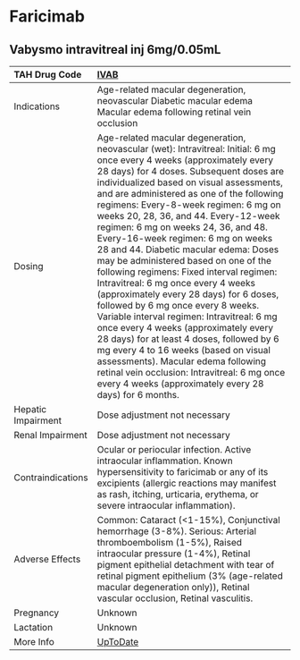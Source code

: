 # Faricimab

## Vabysmo intravitreal inj 6mg/0.05mL

| TAH Drug Code      | [IVAB](https://www.tahsda.org.tw/drugs/hissearch.php?drug_code=IVAB)                                                                                                                                                                                                                                                                                                                                                                                                                                                                                                                                                                                                                                                                                                                                                                                                                                                                                                                                   |
|:-------------------|:-------------------------------------------------------------------------------------------------------------------------------------------------------------------------------------------------------------------------------------------------------------------------------------------------------------------------------------------------------------------------------------------------------------------------------------------------------------------------------------------------------------------------------------------------------------------------------------------------------------------------------------------------------------------------------------------------------------------------------------------------------------------------------------------------------------------------------------------------------------------------------------------------------------------------------------------------------------------------------------------------------|
| Indications        | Age-related macular degeneration, neovascular Diabetic macular edema Macular edema following retinal vein occlusion                                                                                                                                                                                                                                                                                                                                                                                                                                                                                                                                                                                                                                                                                                                                                                                                                                                                                    |
| Dosing             | Age-related macular degeneration, neovascular (wet): Intravitreal: Initial: 6 mg once every 4 weeks (approximately every 28 days) for 4 doses. Subsequent doses are individualized based on visual assessments, and are administered as one of the following regimens: Every-8-week regimen: 6 mg on weeks 20, 28, 36, and 44. Every-12-week regimen: 6 mg on weeks 24, 36, and 48. Every-16-week regimen: 6 mg on weeks 28 and 44. Diabetic macular edema: Doses may be administered based on one of the following regimens: Fixed interval regimen: Intravitreal: 6 mg once every 4 weeks (approximately every 28 days) for 6 doses, followed by 6 mg once every 8 weeks. Variable interval regimen: Intravitreal: 6 mg once every 4 weeks (approximately every 28 days) for at least 4 doses, followed by 6 mg every 4 to 16 weeks (based on visual assessments). Macular edema following retinal vein occlusion: Intravitreal: 6 mg once every 4 weeks (approximately every 28 days) for 6 months. |
| Hepatic Impairment | Dose adjustment not necessary                                                                                                                                                                                                                                                                                                                                                                                                                                                                                                                                                                                                                                                                                                                                                                                                                                                                                                                                                                          |
| Renal Impairment   | Dose adjustment not necessary                                                                                                                                                                                                                                                                                                                                                                                                                                                                                                                                                                                                                                                                                                                                                                                                                                                                                                                                                                          |
| Contraindications  | Ocular or periocular infection. Active intraocular inflammation. Known hypersensitivity to faricimab or any of its excipients (allergic reactions may manifest as rash, itching, urticaria, erythema, or severe intraocular inflammation).                                                                                                                                                                                                                                                                                                                                                                                                                                                                                                                                                                                                                                                                                                                                                             |
| Adverse Effects    | Common: Cataract (<1-15%), Conjunctival hemorrhage (3-8%). Serious: Arterial thromboembolism (1-5%), Raised intraocular pressure (1-4%), Retinal pigment epithelial detachment with tear of retinal pigment epithelium (3% (age-related macular degeneration only)), Retinal vascular occlusion, Retinal vasculitis.                                                                                                                                                                                                                                                                                                                                                                                                                                                                                                                                                                                                                                                                                   |
| Pregnancy          | Unknown                                                                                                                                                                                                                                                                                                                                                                                                                                                                                                                                                                                                                                                                                                                                                                                                                                                                                                                                                                                                |
| Lactation          | Unknown                                                                                                                                                                                                                                                                                                                                                                                                                                                                                                                                                                                                                                                                                                                                                                                                                                                                                                                                                                                                |
| More Info          | [UpToDate](https://www.uptodate.com/contents/faricimab-drug-information)                                                                                                                                                                                                                                                                                                                                                                                                                                                                                                                                                                                                                                                                                                                                                                                                                                                                                                                               |

